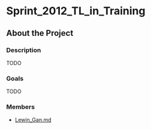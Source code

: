 Sprint\_2012\_TL\_in\_Training
==============================

About the Project
-----------------

### Description

TODO

### Goals

TODO

### Members

-   [Lewin\_Gan.md](User:lg52931 "wikilink")

